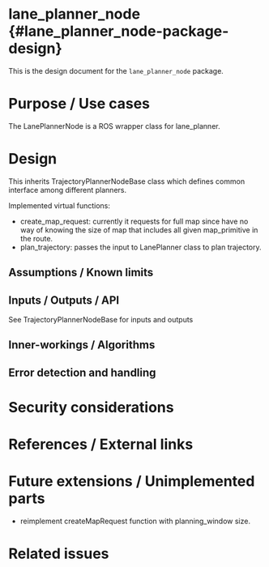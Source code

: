 lane_planner_node {#lane_planner_node-package-design}
===========

This is the design document for the `lane_planner_node` package.


# Purpose / Use cases
The LanePlannerNode is a ROS wrapper class for lane_planner.

# Design
This inherits TrajectoryPlannerNodeBase class which defines common interface among different planners.

Implemented virtual functions:
* create_map_request: currently it requests for full map since have no way of knowing the size of map that includes all given map_primitive in the route.
* plan_trajectory: passes the input to LanePlanner class to plan trajectory.

## Assumptions / Known limits

## Inputs / Outputs / API
See TrajectoryPlannerNodeBase for inputs and outputs

## Inner-workings / Algorithms
<!-- If applicable -->


## Error detection and handling
<!-- Required -->


# Security considerations
<!-- Required -->
<!-- Things to consider:
- Spoofing (How do you check for and handle fake input?)
- Tampering (How do you check for and handle tampered input?)
- Repudiation (How are you affected by the actions of external actors?).
- Information Disclosure (Can data leak?).
- Denial of Service (How do you handle spamming?).
- Elevation of Privilege (Do you need to change permission levels during execution?) -->


# References / External links
<!-- Optional -->


# Future extensions / Unimplemented parts
* reimplement createMapRequest function with planning_window size.

# Related issues
<!-- Required -->
